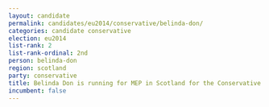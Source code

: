 ```yaml
---
layout: candidate
permalink: candidates/eu2014/conservative/belinda-don/
categories: candidate conservative
election: eu2014
list-rank: 2
list-rank-ordinal: 2nd
person: belinda-don
region: scotland
party: conservative
title: Belinda Don is running for MEP in Scotland for the Conservative Party
incumbent: false
---
```

